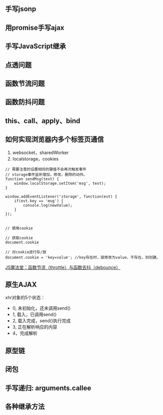 ## 手写jsonp
## 用promise手写ajax
## 手写JavaScript继承
## 点透问题
## 函数节流问题
## 函数防抖问题
## this、call、apply、bind
## 如何实现浏览器内多个标签页通信

1. websocket，sharedWorker
2. localstorage，cookies

```
// 需要注意的设置相同的键值不会再次触发事件
// storage事件监听增加，修改，删除的动作。
function sendMsg(text) {
	window.localStorage.setItem('msg', text);
}

window.addEventListener('storage', function(evt) {
	if(evt.key == 'msg') {
		console.log(newValue);
	}
});


// 使用cookie

// 获取cookie
document.cookie

// 对cookie进行存/放
document.cookie = 'key=value'; //key存在时，就修改为value，不存在，则创建。
```

[JS魔法堂：函数节流（throttle）与函数去抖（debounce）](http://www.cnblogs.com/fsjohnhuang/p/4147810.html)

## 原生AJAX

xhr对象的5个状态：

* 0, 未初始化，还未调用send()
* 1, 载入，已调用send()
* 2, 载入完成，send()执行完成
* 3, 正在解析响应的内容
* 4，完成解析

## 原型链
## 闭包
## 手写递归: arguments.callee
## 各种继承方法
